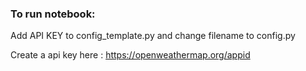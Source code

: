 ### To run notebook: 
Add API KEY to config_template.py and change filename to config.py

Create a api key here :
https://openweathermap.org/appid
